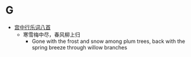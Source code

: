 # G
- [宫中行乐词八首](http://www.guoxuemeng.com/mingju/427988.html)
  - 寒雪梅中尽，春风柳上归
    - Gone with the frost and snow among plum trees, back with the spring breeze through willow branches